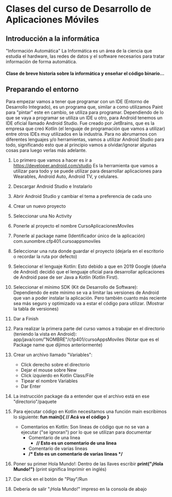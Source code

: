 # Clases del curso de Desarrollo de Aplicaciones Móviles

## Introducción a la informática
"Información Automática"
	La Informática es un área de la ciencia que estudia el hardware, las redes de datos y el software necesarios para tratar información de forma automática.
#### Clase de breve historia sobre la informática y enseñar el código binario...

## Preparando el entorno
Para empezar vamos a tener que programar con un IDE (Entorno de Desarrollo Integrado), es un programa que, similar a como utilizamos Paint para "pintar" este en cambio, se utiliza para programar. 
Dependiendo de lo que se vaya a programar se utiliza un IDE u otro, para Android tenemos un IDE oficial llamado Android Studio. Fue creado por JetBrains, que es la empresa que creó Kotlin (el lenguaje de programación que vamos a utilizar) entre otros IDEs muy utilizados en la industria.
Para no abrumarnos con diferentes lenguajes y/o herramientas, vamos a utilizar Android Studio para todo, significando esto que al principio vamos a olvidar/ignorar algunas cosas para luego verlas más adelante.

1) Lo primero que vamos a hacer es ir a https://developer.android.com/studio 
    Es la herramienta que vamos a utilizar para todo y se puede utilizar para desarrollar aplicaciones para Wearables, Android Auto, Android TV, y celulares.

2) Descargar Android Studio e Instalarlo

3) Abrir Android Studio y cambiar el tema a preferencia de cada uno

4) Crear un nuevo proyecto

5) Seleccionar una No Activity

6) Ponerle al proyecto el nombre CursoAplicacionesMoviles

7) Ponerle al package name (Identificador único de la aplicación) com.sunombre.cfp401.cursoappsmoviles

8) Seleccionar una ruta donde guardar el proyecto (dejarla en el escritorio o recordar la ruta por defecto)

9) Seleccionar el lenguaje Kotlin:
    Esto debido a que en 2019 Google (dueña de Android) decidió que el lenguaje oficial para desarrollar aplicaciones de Android pase de ser Java a Kotlin (Kotlin First).

10) Seleccionar el mínimo SDK (Kit de Desarrollo de Software):
    Dependiendo de este mínimo se va a limitar las versiones de Android que van a poder instalar la aplicación. 
    Pero también cuanto más reciente sea más seguro y optimizado va a estar el código para utilizar.
    (Mostrar la tabla de versiones)

11) Dar a Finish

12) Para realizar la primera parte del curso vamos a trabajar en el directorio (teniendo la vista en Android): app/java/com/"NOMBRE"/cfp401/cursoAppsMoviles (Notar que es el Package name que dijimos anteriormente)

13) Crear un archivo llamado "Variables":
    - Click derecho sobre el directorio 
    - Dejar el mouse sobre New
    - Click izquierdo en Kotlin Class/File
    - Tipear el nombre Variables
    - Dar Enter
    
14) La instrucción package da a entender que el archivo está en ese "directorio"/paquete

15) Para ejecutar código en Kotlin necesitamos una función main escribimos lo siguiente:
    **fun main(){
        // Acá va el código
    }**

    - Comentarios en Kotlin: Son lineas de código que no se van a ejecutar ("se ignoran") por lo que se utilizan para documentar
      - Comentario de una linea 
        - **// Esto es un comentario de una linea**
      - Comentario de varias lineas 
      - **/\*
            Esto es un comentario 
            de varias lineas
         \*/**
    
16) Poner su primer Hola Mundo!:
    Dentro de las llaves escribir **print("¡Hola Mundo!")**
    (print significa Imprimir en inglés)

17) Dar click en el botón de "Play"/Run

18) Debería de salir "¡Hola Mundo!" impreso en la consola de abajo